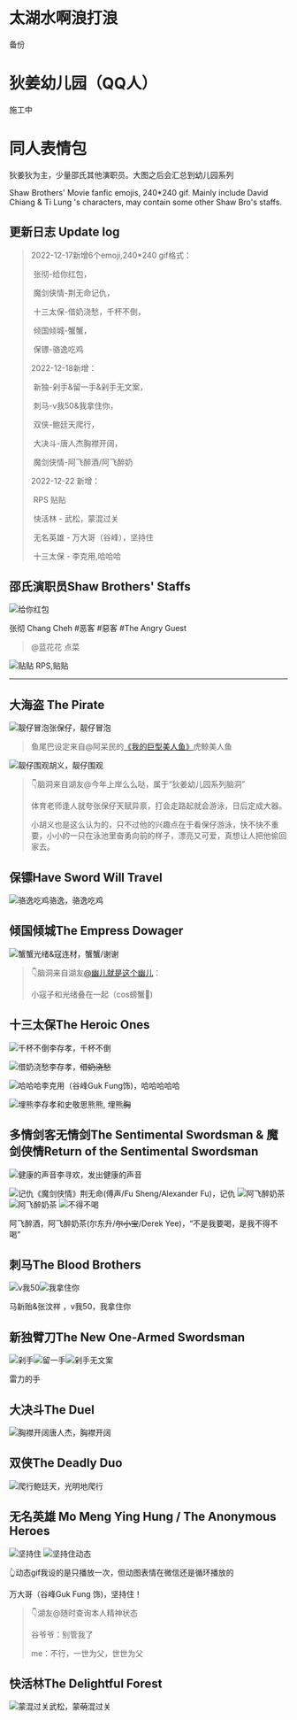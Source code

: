 # 太湖水啊浪打浪
备份

# 狄姜幼儿园（QQ人）

施工中

# 同人表情包

狄姜狄为主，少量邵氏其他演职员。大图之后会汇总到幼儿园系列

Shaw Brothers' Movie fanfic emojis, 240*240 gif. Mainly include David Chiang & Ti Lung 's characters, may contain some other Shaw Bro's staffs.

## 更新日志 Update log

> 2022-12-17新增6个emoji,240*240 gif格式：
>
> ​	张彻-给你红包，
>
> ​	魔剑侠情-荆无命记仇，
>
> ​	十三太保-借奶浇愁，千杯不倒，
>
> ​	倾国倾城-蟹蟹，
>
> ​	保镖-骆逸吃鸡
>
> 2022-12-18新增：
>
> ​	新独-剁手&留一手&剁手无文案，
>
> ​	刺马-v我50&我拿住你，
>
> ​	双侠-鲍廷天爬行，
>
> ​	大决斗-唐人杰胸襟开阔，
>
> ​	魔剑侠情-阿飞醉酒/阿飞醉奶
>
> 2022-12-22 新增：
>
> ​	RPS 贴贴
>
> ​	快活林 - 武松，蒙混过关
>
> ​	无名英雄 - 万大哥（谷峰），坚持住
>
> ​	十三太保 - 李克用,哈哈哈

## 邵氏演职员Shaw Brothers' Staffs

![给你红包](太湖同人表情包/给你红包.gif)

张彻 Chang Cheh  #恶客 #惡客 #The Angry Guest

> @蓝花花 点菜

![贴贴](太湖同人表情包/贴贴.gif) RPS,贴贴

---

## 大海盗 The Pirate

 ![靓仔冒泡](太湖同人表情包/靓仔冒泡.gif)张保仔，靓仔冒泡

> 鱼尾巴设定来自@阿呆民的[《我的巨型美人鱼》](https://poipiku.com/3826948/7457177.html)虎鲸美人鱼

![靓仔围观](太湖同人表情包/靓仔围观.gif)胡义，靓仔围观

> 👇脑洞来自湖友@今年上岸么么哒，属于“狄姜幼儿园系列脑洞”
>
> 体育老师逢人就夸张保仔天赋异禀，打会走路起就会游泳，日后定成大器。
>
> 小胡义也是这么认为的，只不过他的兴趣点在于看保仔游泳，快不快不重要，小小的一只在泳池里奋勇向前的样子，漂亮又可爱，真想让人把他偷回家去。

## 保镖Have Sword Will Travel

![骆逸吃鸡](太湖同人表情包/骆逸吃鸡.gif)骆逸，骆逸吃鸡

## 倾国倾城The Empress Dowager

![蟹蟹](太湖同人表情包/蟹蟹.gif)光绪&寇连材，蟹蟹/谢谢

> 👇脑洞来自湖友[@幽儿就是这个幽儿](https://weibo.com/u/6035470671)：
>
> 小寇子和光绪叠在一起（cos螃蟹🦀)

## 十三太保The Heroic Ones



![千杯不倒](太湖同人表情包/千杯不倒.gif)李存孝，千杯不倒

![借奶浇愁](太湖同人表情包/借奶浇愁.gif)李存孝，~~借奶浇愁~~

![哈哈哈](太湖同人表情包/哈哈哈.gif)李克用（谷峰Guk Fung饰)，哈哈哈哈哈

![埋熊](太湖同人表情包/埋熊.gif)李存孝和史敬思熊熊, 埋熊~~胸~~

## 多情剑客无情剑The Sentimental Swordsman & 魔剑侠情Return of the Sentimental Swordsman

![健康的声音](太湖同人表情包/健康的声音.gif)李寻欢，发出健康的声音

![记仇](太湖同人表情包/记仇.gif)《魔剑侠情》荆无命(傅声/Fu Sheng/Alexander Fu)，记仇
![阿飞醉奶茶](太湖同人表情包/阿飞醉酒.gif) ![阿飞醉奶茶](太湖同人表情包/阿飞醉奶茶.gif) ![不得不喝](太湖同人表情包/不得不喝.gif)

阿飞醉酒，阿飞醉奶茶(尔东升/~~尔小宝~~/Derek Yee)，“不是我要喝，是我不得不喝”

## 刺马The Blood Brothers

![v我50](太湖同人表情包/v我50.gif)![我拿住你](太湖同人表情包/我拿住你.gif)

马新贻&张汶祥 ，v我50，我拿住你

## 新独臂刀The New One-Armed Swordsman

![剁手](太湖同人表情包/剁手.gif)![留一手](太湖同人表情包/留一手.gif)![剁手无文案](太湖同人表情包/剁手无文案.gif)

雷力的手

## 大决斗The Duel

![胸襟开阔](太湖同人表情包/胸襟开阔.gif)唐人杰，胸襟开阔

## 双侠The Deadly Duo

![爬行](太湖同人表情包/爬行.gif)鲍廷天，光明地爬行

## 无名英雄 Mo Meng Ying Hung / The Anonymous Heroes

![坚持住](太湖同人表情包/坚持住.gif) ![坚持住动态](太湖同人表情包/坚持住动态.gif)

👆动态gif我设的是只播放一次，但动图表情在微信还是循环播放的

万大哥（谷峰Guk Fung 饰)，坚持住！

> 👇湖友@随时查询本人精神状态
>
>  谷爷爷：别管我了
>
> me：不行，一世为父，世世为父

## 快活林The Delightful Forest

![蒙混过关](太湖同人表情包/蒙混过关.gif)武松，蒙~~萌~~混过关

